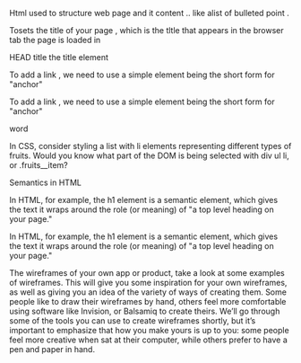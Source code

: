 Html used to structure web page and it content .. like alist of bulleted point . 


Tosets the title of your page , which is the tltle that appears in the browser tab the page is loaded in 

 HEAD
title the title element


To add a link , we need to use a simple element  being the short form for "anchor"




To add a link , we need to use a simple element  being the short form for "anchor"

word


In CSS, consider styling a list with li elements representing different types of fruits. Would you know what part of the DOM is being selected with div  ul  li, or .fruits__item?

Semantics in HTML

In HTML, for example, the h1 element is a semantic element, which gives the text it wraps around the role (or meaning) of "a top level heading on your page."

In HTML, for example, the h1 element is a semantic element, which gives the text it wraps around the role (or meaning) of "a top level heading on your page."




The wireframes of your own app or product, take a look at some examples of wireframes. This will give you some inspiration for your own wireframes, as well as giving you an idea of the variety of ways of creating them. Some people like to draw their wireframes by hand, others feel more comfortable using software like Invision, or Balsamiq to create theirs. We’ll go through some of the tools you can use to create wireframes shortly, but it’s important to emphasize that how you make yours is up to you: some people feel more creative when sat at their computer, while others prefer to have a pen and paper in hand.


